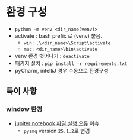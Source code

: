 # 환경 구성
- `python -m venv <dir_name(venv)>`
- activate : bash prefix 로 (venv) 붙음.
  - `win` : `.\<dir_name>\Script\activate`
  - `mac` : `<dir_name>\bin\activate`
- venv 환경 벗어나기 : `deactivate`
- 패키지 설치 : `pip install -r requirements.txt`
- pyCharm, intelliJ 경우 수동으로 환경구성

## 특이 사항

### window 환경
- [jupiter notebook 파일 실행 오류](https://github.com/zeromq/pyzmq/issues/1981) 이슈
  - `pyzmq` version `25.1.2`로 변경
